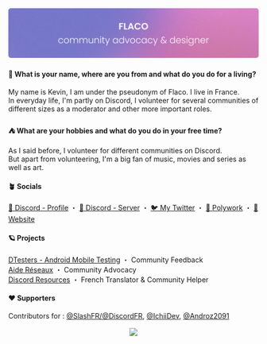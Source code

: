 ![Flaqeau](https://github.com/Flaqeau/Flaqeau/blob/main/readme.png)
---

>
#### 🤔 **What is your name, where are you from and what do you do for a living?**
My name is Kevin, I am under the pseudonym of Flaco. I live in France.
<br/>
In everyday life, I'm partly on Discord, I volunteer for several communities of different sizes as a moderator and other more important roles.

>
#### ⛺ **What are your hobbies and what do you do in your free time?**
As I said before, I volunteer for different communities on Discord.
<br/>
But apart from volunteering, I'm a big fan of music, movies and series as well as art.

>
#### 🪴 Socials
[💭 Discord - Profile](https://discord.com/users/242843345196548097) ・ [💭 Discord - Server](https://discord.gg/JwdFZmm6y2) ・ [🐦 My Twitter](https://twitter.com/Flaqeau) ・ [🪪 Polywork](https://poly.me/flaco) ・ [🔎 Website](https://flaqeau.carrd.co/)

>
#### 🪐 **Projects**
[DTesters - Android Mobile Testing](https://discord.com) ・ Community Feedback
<br/>
[Aide Réseaux](https://discord.gg/reseaux) ・ Community Advocacy
<br/>
[Discord Resources](https://discordresources.com/) ・ French Translator & Community Helper
<br/>

>
#### ❤️ **Supporters**
Contributors for : [@SlashFR/@DiscordFR](https://github.com/discordfr), [@IchiiDev](https://github.com/IchiiDev), [@Androz2091](https://github.com/Androz2091)<br/>

<div align="center">
<img src="https://lanyard.cnrad.dev/api/242843345196548097" align="center">
</div>
